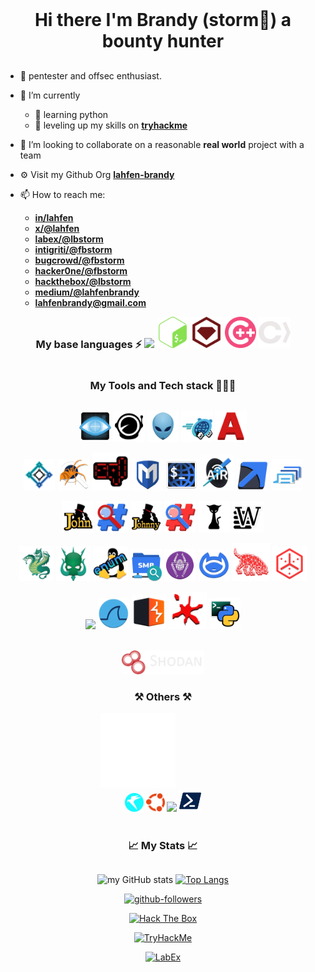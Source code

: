 <!--
get icon list here
https://github.com/tandpfun/skill-icons?tab=readme-ov-file#icons-list
-->

<h1 align="center" style="display: inline-block; margin: 1rem auto">
 Hi there  I'm Brandy (storm🎃) a bounty hunter
</h1>

- 🔭 pentester and offsec enthusiast.

- 🧠 I’m currently
  - 🦀 learning python
  - 🚀 leveling up my skills on **[tryhackme](https://tryhackme.com/p/Lbstorm)**

- 👯 I’m looking to collaborate on a reasonable **real world** project with a team
<!-- - 🤔 I’m looking for help with ... -->
- ⚙️ Visit my Github Org **[lahfen-brandy](https://github.com/lahfen-brandy)**

- 📫 How to reach me:
  - **[in/lahfen](https://www.linkedin.com/in/lahfen-brandy-82a296353/)**
  - **[x/@lahfen](https://x.com/LahfenB34295)**
  - **[labex/@lbstorm](https://labex.io/users/lb-storm-38355818)**
  - **[intigriti/@fbstorm](https://app.intigriti.com/researcher/profile/fbstorm)**
  - **[bugcrowd/@fbstorm](https://bugcrowd.com/h/fbstorm)**
  - **[hacker0ne/@fbstorm](https://hackerone.com/fbstorma)**
  - **[hackthebox/@lbstorm](https://app.hackthebox.com/users/2388971)**
  - **[medium/@lahfenbrandy](https://medium.com/@lahfenbrandy)**
  - **<lahfenbrandy@gmail.com>**

<!-- - 😄 Pronouns: He/Him -->
<!-- - ⚡⚡ Fun fact:  -->

<!--
cool flowery effect
<img align="left" src="https://user-images.githubusercontent.com/65187002/144930161-2f783401-8d27-4fdf-a2f7-cc0ba32f1f1f.gif" width="30%" style="display:inline;">
<img align="right" src="https://user-images.githubusercontent.com/65187002/144930161-2f783401-8d27-4fdf-a2f7-cc0ba32f1f1f.gif" width="30%" style="display:inline;">
-->

<div align="center">
  <h3 style="display: inline-block">
    My base languages ⚡
  </h3>

  <img src="https://skillicons.dev/icons?i=py" width="10%"/>
  <img src="./Languages/image-4.png" width="10%">
  <img src="./Languages/image-6.png" width="10%">
  <img src="./Languages/image-7.png" width="10%">
  <img src="./Languages/image-8.png" width="10%">
</div>

<div align="center">
  <h3 style="display: inline-block">
    My Tools and Tech stack 👨🏻‍💻
  </h3>

  <img src="./Tools/nmap-logo.svg" width="10%" /> <img src="./Tools/subfinder-logo.svg" width="10%"/> <img src="./Tools/nikto-logo.svg" width="10%" /> <img src="./Tools/gobuster-logo.svg" width="10%" /> <img src="./Tools/amass-logo.svg" width="10%" />
  <br />

<img src="./Tools/dirsearch-logo.svg" width="10%" /> <img src="./Tools/exploitdb-logo.svg" width="10%" /> <img src="./Tools/sqlmap-logo.svg" width="12%" /> <img src="./Tools/metasploit-logo.svg" width="10%" /> <img src="./Tools/webshells-logo.svg" width="10%" /> <img src="./Tools/aircrack-ng-logo.svg" width="11%" /> <img src="./Tools/responder-logo.svg" width="10%" /> <img src="./Tools/seclists-logo.svg" width="10%" />
  <br />

 <img src="./Tools/john-logo.svg" width="10%" /> <img src="./Tools/hash-identifier-logo.svg" width="10%" /> <img src="./Tools/johnny-logo.svg" width="10%" /> <img src="./Tools/hashid-logo.svg" width="10%" /> <img src="./Tools/hashcat-logo.svg" width="10%" /> <img src="./Tools/wordlists-logo.svg" width="10%" />
  <br />

  <img src="./Tools/hydra-logo.svg" width="11%" /> <img src="./Tools/crackmapexec-logo.svg" width="11%" /> <img src="./Tools/enum4linux-logo.svg" width="11%" /> <img src="./Tools/smbmap-logo.svg" width="10%" /> <img src="./Tools/netexec-logo.svg" width="10%" /> <img src="./Tools/netcat-logo.svg" width="10%" /> <img src="./Tools/bloodhound-logo.svg" width="12%5" /> <img src="./Tools/theharvester-logo.svg" width="11%" />
  <br />

  <img src="https://skillicons.dev/icons?i=github" width="70"/> <img src="./Tools/wireshark-logo.svg" width="10%" /> <img src="./Tools/burpsuite-logo.svg" width="11%" /> <img src="./Tools/ollydbg-logo.svg" width="12%" /> <img src="./Tools/impacket-logo.svg" width="10%" />
  
  <br/>
  <img src="./Tools/shodan.webp" width="26%" />
</div>

<div align="center">
  <h3 style="display: inline-block">
    ⚒️ Others ⚒️
  </h3>
  <div div align="center"style="dispaly:flex; width: 200px; position: relative; align-items:center; justify-content:center">
 <img src="./OS'/image-1.png" width="120" style="margin-right:80px; cursor:pointer"/> <img src="./OS'/image-3.png" width="30"style="cursor:pointer"/> <img src="./OS'/image.png" width="30" yy/> <img src="https://skillicons.dev/icons?i=windows" width="30"/> <img src="./Languages/image-5.png" width="35"/>
 </div> 
</div>
</br>
<div align="center">
  <h3 style="display: inline-block"> 
    📈 My Stats 📈
  </h3>

  ![my GitHub stats](https://github-readme-stats.vercel.app/api?username=lahfen-brandy&show_icons=true&hide=&count_private=true&title_color=3382ed&text_color=ffffff&icon_color=22c55e&bg_color=000000&hide_border=true&show_icons=true) [![Top Langs](https://github-readme-stats.vercel.app/api/top-langs/?username=lahfen-brandy&layout=compact&title_color=3382ed&text_color=ffffff&icon_color=22c55e&bg_color=000000&hide_border=true&locale=en)](https://github.com/anuraghazra/github-readme-stats)


  [![github-followers](https://img.shields.io/github/followers/lahfen-brandy?logo=github&style=for-the-badge&color=22c55e&labelColor=000000)](https://github.com/lahfen-brandy)

  [![Hack The Box](https://img.shields.io/badge/Hack%20The%20Box-6CC644?style=flat-square&logo=hackthebox&logoColor=black)](https://app.hackthebox.com/users/2388971) 

[![TryHackMe](https://img.shields.io/badge/TryHackMe-FF4769?style=flat-square&logo=tryhackme&logoColor=black)](https://tryhackme.com/p/Lbstorm)  

[![LabEx](https://img.shields.io/badge/LabEx-008080?style=flat-square&logo=linux&logoColor=black)](https://labex.io/users/lb-storm-38355818)
</div>